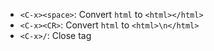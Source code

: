 * `<C-x><space>`: Convert `html` to `<html></html>`
* `<C-x><CR>`: Convert `html` to `<html>\n</html>`
* `<C-x>/`: Close tag
